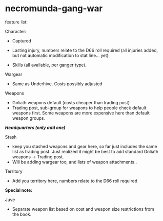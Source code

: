# necromunda-gang-war

feature list:

Character:

   * Captured 

   * Lasting injury, numbers relate to the D66 roll required (all injuries added, but not automatic modification to stat line... yet)

   * Skills (all available, per ganger type).

Wargear

   * Same as Underhive. Costs possibly adjusted

Weapons

   * Goliath weapons default (costs cheaper than trading post)
   * Trading post, sub-group for weapons to help people check default weapons first. Some weapons are more expensive here than default weapon groups.

***Headquarters (only add one)***

Stash 

   *  keep you stashed weapons and gear here, so far just includes the same list as trading post. Just realized it might be best to add standard Goliath weapons -> Trading post.
   * Will be adding wargear too, and lists of weapon attachments..

Territory
   * Add you territory here, numbers relate to the D66 roll required.

**Special note:**

Juve

   * Separate weapon list based on cost and weapon size restrictions from the book.
